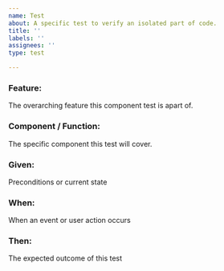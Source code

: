 ```yaml
---
name: Test
about: A specific test to verify an isolated part of code.
title: ''
labels: ''
assignees: ''
type: test

---
```


### Feature:
The overarching feature this component test is apart of.

### Component / Function:
The specific component this test will cover.

### Given:
Preconditions or current state

### When:
When an event or user action occurs

### Then:
The expected outcome of this test

